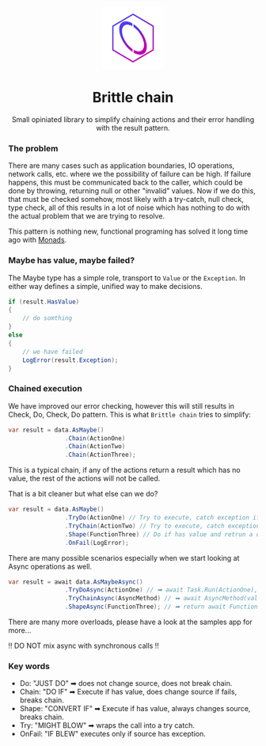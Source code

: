 <p align="center">
    <img width="128" align="center" src="assets/icon.png" >
</p>

<h1 align="center">
  Brittle chain
</h1>

<p align="center">
 Small opiniated library to simplify chaining actions and their error handling with the result pattern.
</p>

### The problem 
There are many cases such as application boundaries, IO operations, network calls, etc. where we the possibility of failure can be high.
If failure happens, this must be communicated back to the caller, which could be done by throwing, returning null or other "invalid" values.
Now if we do this, that must be checked somehow, most likely with a try-catch, null check, type check, all of this results in a lot of noise which has nothing to do with the actual problem that we are trying to resolve.

This pattern is nothing new, functional programing has solved it long time ago with [Monads](https://en.wikipedia.org/wiki/Monad_(functional_programming)).

### Maybe has value, maybe failed?
The Maybe type has a simple role, transport to ```Value``` or the ```Exception```. In either way defines a simple, unified way to make decisions.
```c#
if (result.HasValue)
{
    // do somthing
}
else
{
    // we have failed
    LogError(result.Exception);
}
```
### Chained execution
We have improved our error checking, however this will still results in Check, Do, Check, Do pattern. This is what ```Brittle chain``` tries to simplify:
```c#
var result = data.AsMaybe()
                .Chain(ActionOne)
                .Chain(ActionTwo)
                .Chain(ActionThree);
```
This is a typical chain, if any of the actions return a result which has no value, the rest of the actions will not be called. 

That is a bit cleaner but what else can we do?
```c#
var result = data.AsMaybe()
                .TryDo(ActionOne) // Try to execute, catch exception if fails but pass along your source.
                .TryChain(ActionTwo) // Try to execute, catch exception if fails.
                .Shape(FunctionThree) // Do if has value and retrun a different {T}.
                .OnFail(LogError);
```
There are many possible scenarios especially when we start looking at Async operations as well.
```c#
var result = await data.AsMaybeAsync()
                .TryDoAsync(ActionOne) // ➡ await Task.Run(ActionOne), wrapped in a try-catch block
                .TryChainAsync(AsyncMethod) // ➡ await AsyncMethod(value), wrapped in a try-catch block
                .ShapeAsync(FunctionThree); // ➡ return await FunctionThree(value)
```
There are many more overloads, please have a look at the samples app for more...

‼ DO NOT mix async with synchronous calls ‼

### Key words
 - Do: "JUST DO" ➡ does not change source, does not break chain.
 - Chain: "DO IF" ➡ Execute if has value, does change source if fails, breaks chain.
 - Shape: "CONVERT IF" ➡ Execute if has value, always changes source, breaks chain.
 - Try: "MIGHT BLOW" ➡ wraps the call into a try catch.
 - OnFail: "IF BLEW" executes only if source has exception.

